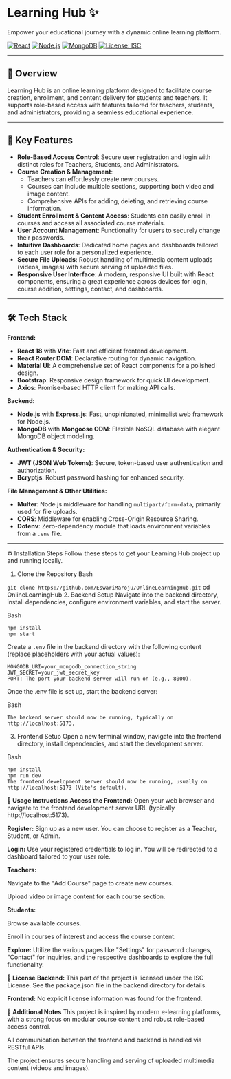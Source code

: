 # Learning Hub ✨

Empower your educational journey with a dynamic online learning platform.

[![React](https://img.shields.io/badge/React-18-61DAFB?logo=react&logoColor=white)](https://react.dev/)
[![Node.js](https://img.shields.io/badge/Node.js-Express-339933?logo=node.js&logoColor=white)](https://nodejs.org/)
[![MongoDB](https://img.shields.io/badge/MongoDB-Mongoose-47A248?logo=mongodb&logoColor=white)](https://www.mongodb.com/)
[![License: ISC](https://img.shields.io/badge/License-ISC-blue.svg)](https://opensource.org/licenses/ISC)

---

## 🚀 Overview

Learning Hub is an online learning platform designed to facilitate course creation, enrollment, and content delivery for students and teachers. It supports role-based access with features tailored for teachers, students, and administrators, providing a seamless educational experience.

---

## 🚀 Key Features

* **Role-Based Access Control**: Secure user registration and login with distinct roles for Teachers, Students, and Administrators.
* **Course Creation & Management**:
    * Teachers can effortlessly create new courses.
    * Courses can include multiple sections, supporting both video and image content.
    * Comprehensive APIs for adding, deleting, and retrieving course information.
* **Student Enrollment & Content Access**: Students can easily enroll in courses and access all associated course materials.
* **User Account Management**: Functionality for users to securely change their passwords.
* **Intuitive Dashboards**: Dedicated home pages and dashboards tailored to each user role for a personalized experience.
* **Secure File Uploads**: Robust handling of multimedia content uploads (videos, images) with secure serving of uploaded files.
* **Responsive User Interface**: A modern, responsive UI built with React components, ensuring a great experience across devices for login, course addition, settings, contact, and dashboards.

---

## 🛠️ Tech Stack

**Frontend:**

* **React 18** with **Vite**: Fast and efficient frontend development.
* **React Router DOM**: Declarative routing for dynamic navigation.
* **Material UI**: A comprehensive set of React components for a polished design.
* **Bootstrap**: Responsive design framework for quick UI development.
* **Axios**: Promise-based HTTP client for making API calls.

**Backend:**

* **Node.js** with **Express.js**: Fast, unopinionated, minimalist web framework for Node.js.
* **MongoDB** with **Mongoose ODM**: Flexible NoSQL database with elegant MongoDB object modeling.

**Authentication & Security:**

* **JWT (JSON Web Tokens)**: Secure, token-based user authentication and authorization.
* **Bcryptjs**: Robust password hashing for enhanced security.

**File Management & Other Utilities:**

* **Multer**: Node.js middleware for handling `multipart/form-data`, primarily used for file uploads.
* **CORS**: Middleware for enabling Cross-Origin Resource Sharing.
* **Dotenv**: Zero-dependency module that loads environment variables from a `.env` file.

---



⚙️ Installation Steps
Follow these steps to get your Learning Hub project up and running locally.

1. Clone the Repository
Bash

`git clone https://github.com/EswariMaroju/OnlineLearningHub.git`
cd OnlineLearningHub
2. Backend Setup
Navigate into the backend directory, install dependencies, configure environment variables, and start the server.

Bash

```cd backend
npm install
npm start
```

Create a `.env` file in the backend directory with the following content (replace placeholders with your actual values):

```PORT=8000
MONGODB_URI=your_mongodb_connection_string
JWT_SECRET=your_jwt_secret_key
PORT: The port your backend server will run on (e.g., 8000).
```

Once the .env file is set up, start the backend server:

Bash

```npm start
The backend server should now be running, typically on http://localhost:5173.
```

3. Frontend Setup
Open a new terminal window, navigate into the frontend directory, install dependencies, and start the development server.

Bash

```cd ../frontend # Go back to the root and then into frontend
npm install
npm run dev
The frontend development server should now be running, usually on http://localhost:5173 (Vite's default).
```

**🚀 Usage Instructions**
**Access the Frontend:** Open your web browser and navigate to the frontend development server URL (typically http://localhost:5173).

**Register:** Sign up as a new user. You can choose to register as a Teacher, Student, or Admin.

**Login:** Use your registered credentials to log in. You will be redirected to a dashboard tailored to your user role.

**Teachers:**

Navigate to the "Add Course" page to create new courses.

Upload video or image content for each course section.

**Students:**

Browse available courses.

Enroll in courses of interest and access the course content.

**Explore:** Utilize the various pages like "Settings" for password changes, "Contact" for inquiries, and the respective dashboards to explore the full functionality.

**📄 License**
**Backend:** This part of the project is licensed under the ISC License. See the package.json file in the backend directory for details.

**Frontend:** No explicit license information was found for the frontend.

**📝 Additional Notes**
This project is inspired by modern e-learning platforms, with a strong focus on modular course content and robust role-based access control.

All communication between the frontend and backend is handled via RESTful APIs.

The project ensures secure handling and serving of uploaded multimedia content (videos and images).
